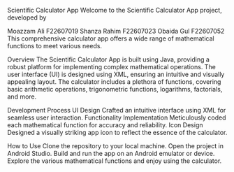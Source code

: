 Scientific Calculator App
Welcome to the Scientific Calculator App project, developed by

Moazzam Ali F22607019
Shanza Rahim F22607023
Obaida Gul F22607052
This comprehensive calculator app offers a wide range of mathematical functions to meet various needs.

Overview
The Scientific Calculator App is built using Java, providing a robust platform for implementing complex mathematical operations. The user interface (UI) is designed using XML, ensuring an intuitive and visually appealing layout. The calculator includes a plethora of functions, covering basic arithmetic operations, trigonometric functions, logarithms, factorials, and more.

Development Process
UI Design
Crafted an intuitive interface using XML for seamless user interaction.
Functionality Implementation
Meticulously coded each mathematical function for accuracy and reliability.
Icon Design
Designed a visually striking app icon to reflect the essence of the calculator.

How to Use
Clone the repository to your local machine.
Open the project in Android Studio.
Build and run the app on an Android emulator or device.
Explore the various mathematical functions and enjoy using the calculator.
